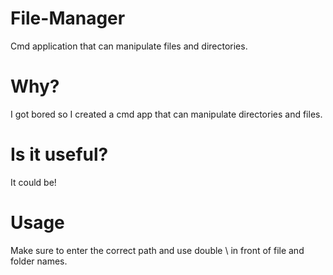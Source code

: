 # File-Manager
  Cmd application that can manipulate files and directories.
# Why?
  I got bored so I created a cmd app that can manipulate directories and files.
# Is it useful?
  It could be! 
# Usage
  Make sure to enter the correct path and use double \ in front of file and folder names.
